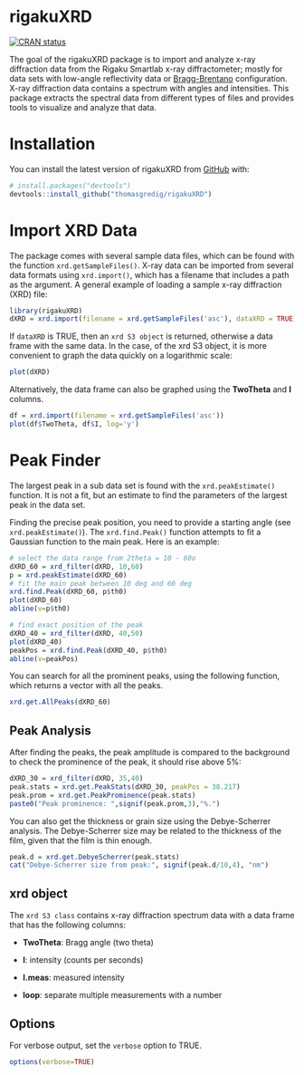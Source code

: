 # rigakuXRD

<!-- badges: start -->

[![CRAN status](https://www.r-pkg.org/badges/version/rigakuXRD)](https://CRAN.R-project.org/package=rigakuXRD)

<!-- badges: end -->

The goal of the rigakuXRD package is to import and analyze x-ray diffraction data from the Rigaku Smartlab x-ray diffractometer; mostly for data sets with low-angle reflectivity data or [Bragg-Brentano](https://en.wikipedia.org/wiki/Powder_diffraction) configuration. X-ray diffraction data contains a spectrum with angles and intensities. This package extracts the spectral data from different types of files and provides tools to visualize and analyze that data.

# Installation

You can install the latest version of rigakuXRD from [GitHub](https://github.com/thomasgredig/rigakuXRD) with:

``` r
# install.packages("devtools")
devtools::install_github("thomasgredig/rigakuXRD")
```

# Import XRD Data

The package comes with several sample data files, which can be found with the function `xrd.getSampleFiles()`. X-ray data can be imported from several data formats using `xrd.import()`, which has a filename that includes a path as the argument. A general example of loading a sample x-ray diffraction (XRD) file:

``` r
library(rigakuXRD)
dXRD = xrd.import(filename = xrd.getSampleFiles('asc'), dataXRD = TRUE)
```

If `dataXRD` is TRUE, then an `xrd S3 object` is returned, otherwise a data frame with the same data. In the case, of the xrd S3 object, it is more convenient to graph the data quickly on a logarithmic scale:

``` r
plot(dXRD)
```

Alternatively, the data frame can also be graphed using the **TwoTheta** and **I** columns.

``` r
df = xrd.import(filename = xrd.getSampleFiles('asc'))
plot(df$TwoTheta, df$I, log='y')
```

# Peak Finder

The largest peak in a sub data set is found with the `xrd.peakEstimate()` function. It is not a fit, but an estimate to find the parameters of the largest peak in the data set.

Finding the precise peak position, you need to provide a starting angle (see `xrd.peakEstimate()`). The `xrd.find.Peak()` function attempts to fit a Gaussian function to the main peak. Here is an example:

``` r
# select the data range from 2theta = 10 - 60o
dXRD_60 = xrd_filter(dXRD, 10,60)
p = xrd.peakEstimate(dXRD_60)
# fit the main peak between 10 deg and 60 deg
xrd.find.Peak(dXRD_60, p$th0)
plot(dXRD_60)
abline(v=p$th0)

# find exact position of the peak
dXRD_40 = xrd_filter(dXRD, 40,50)
plot(dXRD_40)
peakPos = xrd.find.Peak(dXRD_40, p$th0)
abline(v=peakPos)
```

You can search for all the prominent peaks, using the following function, which returns a vector with all the peaks.

``` r
xrd.get.AllPeaks(dXRD_60)
```

## Peak Analysis

After finding the peaks, the peak amplitude is compared to the background to check the prominence of the peak, it should rise above 5%:

``` r
dXRD_30 = xrd_filter(dXRD, 35,40)
peak.stats = xrd.get.PeakStats(dXRD_30, peakPos = 38.217)
peak.prom = xrd.get.PeakProminence(peak.stats)
paste0("Peak prominence: ",signif(peak.prom,3),"%.")
```

You can also get the thickness or grain size using the Debye-Scherrer analysis. The Debye-Scherrer size may be related to the thickness of the film, given that the film is thin enough.

``` r
peak.d = xrd.get.DebyeScherrer(peak.stats)
cat("Debye-Scherrer size from peak:", signif(peak.d/10,4), "nm")
```

## xrd object

The `xrd S3 class` contains x-ray diffraction spectrum data with a data frame that has the following columns:

-   **TwoTheta**: Bragg angle (two theta)

-   **I**: intensity (counts per seconds)

-   **I.meas**: measured intensity

-   **loop**: separate multiple measurements with a number

## Options

For verbose output, set the `verbose` option to TRUE.

``` r
options(verbose=TRUE)
```
